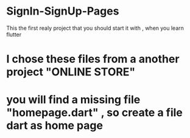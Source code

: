 # SignIn-SignUp-Pages
This the first realy project that you should start it with , when you learn flutter 
<h1>I chose these files from a another project "ONLINE STORE"<h1/>
<p>you will find a missing file "homepage.dart" , so create a file dart as home page<p/> 

